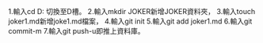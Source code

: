 1.輸入cd D: 切換至D槽。
2.輸入mkdir JOKER新增JOKER資料夾，
3.輸入touch joker1.md新增joke1.md檔案，
4.輸入git init
5.輸入git add joker1.md
6.輸入git commit-m
7.輸入git push-u即推上資料庫。 
